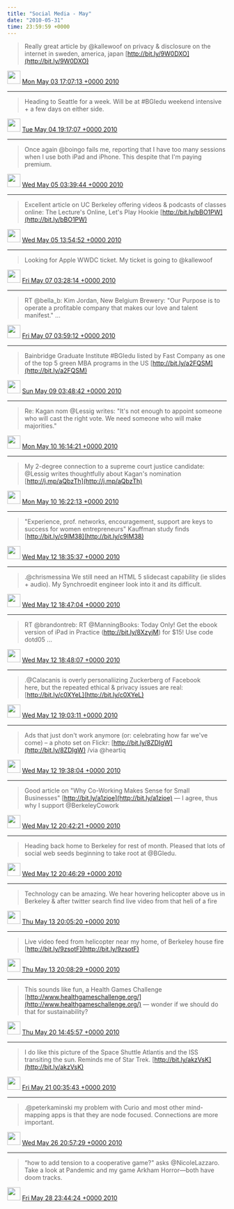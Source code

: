 ```yaml
---    
title: "Social Media - May"
date: "2010-05-31"
time: 23:59:59 +0000
---
```


> Really great article by @kallewoof on privacy & disclosure on the internet in sweden, america, japan [http://bit.ly/9W0DXO](http://bit.ly/9W0DXO)

<img src="{{ site.url }}{{ site.baseurl }}/assets/images/media/tweet.ico" width="30" /> [Mon May 03 17:07:13 +0000 2010](https://twitter.com/ChristopherA/status/13315735767)

----

> Heading to Seattle for a week. Will be at #BGIedu weekend intensive + a few days on either side.

<img src="{{ site.url }}{{ site.baseurl }}/assets/images/media/tweet.ico" width="30" /> [Tue May 04 19:17:07 +0000 2010](https://twitter.com/ChristopherA/status/13379736970)

----

> Once again @boingo fails me, reporting that I have too many sessions when I use both iPad and iPhone. This despite that I'm paying premium.

<img src="{{ site.url }}{{ site.baseurl }}/assets/images/media/tweet.ico" width="30" /> [Wed May 05 03:39:44 +0000 2010](https://twitter.com/ChristopherA/status/13403870854)

----

> Excellent article on UC Berkeley offering videos & podcasts of classes online: The Lecture's Online, Let's Play Hookie [http://bit.ly/bBO1PW](http://bit.ly/bBO1PW)

<img src="{{ site.url }}{{ site.baseurl }}/assets/images/media/tweet.ico" width="30" /> [Wed May 05 13:54:52 +0000 2010](https://twitter.com/ChristopherA/status/13427609116)

----

> Looking for Apple WWDC ticket. My ticket is going to @kallewoof

<img src="{{ site.url }}{{ site.baseurl }}/assets/images/media/tweet.ico" width="30" /> [Fri May 07 03:28:14 +0000 2010](https://twitter.com/ChristopherA/status/13526407602)

----

> RT @bella_b: Kim Jordan, New Belgium Brewery: "Our Purpose is to operate a profitable company that makes our love and talent manifest."  ...

<img src="{{ site.url }}{{ site.baseurl }}/assets/images/media/tweet.ico" width="30" /> [Fri May 07 03:59:12 +0000 2010](https://twitter.com/ChristopherA/status/13527859788)

----

> Bainbridge Graduate Institute #BGIedu listed by Fast Company as one of the top 5 green MBA programs in the US [http://bit.ly/a2FQSM](http://bit.ly/a2FQSM)

<img src="{{ site.url }}{{ site.baseurl }}/assets/images/media/tweet.ico" width="30" /> [Sun May 09 03:48:42 +0000 2010](https://twitter.com/ChristopherA/status/13646616169)

----

> Re: Kagan nom @Lessig writes: "It's not enough to appoint someone who will cast the right vote. We need someone who will make majorities."

<img src="{{ site.url }}{{ site.baseurl }}/assets/images/media/tweet.ico" width="30" /> [Mon May 10 16:14:21 +0000 2010](https://twitter.com/ChristopherA/status/13734402122)

----

> My 2-degree connection to a supreme court justice candidate: @Lessig writes thoughtfully about Kagan's nomination [http://j.mp/aQbzTh](http://j.mp/aQbzTh)

<img src="{{ site.url }}{{ site.baseurl }}/assets/images/media/tweet.ico" width="30" /> [Mon May 10 16:22:13 +0000 2010](https://twitter.com/ChristopherA/status/13734760260)

----

> "Experience, prof. networks, encouragement, support are keys to success for women entrepreneurs" Kauffman study finds [http://bit.ly/c9IM38](http://bit.ly/c9IM38)

<img src="{{ site.url }}{{ site.baseurl }}/assets/images/media/tweet.ico" width="30" /> [Wed May 12 18:35:37 +0000 2010](https://twitter.com/ChristopherA/status/13865426895)

----



> .@chrismessina We still need an HTML 5 slidecast capability (ie slides + audio). My Synchroedit engineer look into it and its difficult.

<img src="{{ site.url }}{{ site.baseurl }}/assets/images/media/tweet.ico" width="30" /> [Wed May 12 18:47:04 +0000 2010](https://twitter.com/ChristopherA/status/13865902056)

----

> RT @brandontreb: RT @ManningBooks: Today Only! Get the ebook version of iPad in Practice (http://bit.ly/8XzyjM) for $15! Use code dotd05 ...

<img src="{{ site.url }}{{ site.baseurl }}/assets/images/media/tweet.ico" width="30" /> [Wed May 12 18:48:07 +0000 2010](https://twitter.com/ChristopherA/status/13865944016)

----

> .@Calacanis is overly personaliizing Zuckerberg of Facebook  
> here, but the repeated ethical & privacy issues are real: [http://bit.ly/c0XYeL](http://bit.ly/c0XYeL)

<img src="{{ site.url }}{{ site.baseurl }}/assets/images/media/tweet.ico" width="30" /> [Wed May 12 19:03:11 +0000 2010](https://twitter.com/ChristopherA/status/13866577792)

----

> Ads that just don't work anymore (or: celebrating how far we've come) – a photo set on Flickr: [http://bit.ly/8ZDIgW](http://bit.ly/8ZDIgW) /via @heartiq

<img src="{{ site.url }}{{ site.baseurl }}/assets/images/media/tweet.ico" width="30" /> [Wed May 12 19:38:04 +0000 2010](https://twitter.com/ChristopherA/status/13868067299)

----

> Good article on "Why Co-Working Makes Sense for Small Businesses" [http://bit.ly/a1zioe](http://bit.ly/a1zioe) — I agree, thus why I support @BerkeleyCowork

<img src="{{ site.url }}{{ site.baseurl }}/assets/images/media/tweet.ico" width="30" /> [Wed May 12 20:42:21 +0000 2010](https://twitter.com/ChristopherA/status/13870838477)

----

> Heading back home to Berkeley for rest of month. Pleased that lots of social web seeds beginning to take root at @BGIedu.

<img src="{{ site.url }}{{ site.baseurl }}/assets/images/media/tweet.ico" width="30" /> [Wed May 12 20:46:29 +0000 2010](https://twitter.com/ChristopherA/status/13871022137)

----

> Technology can be amazing. We hear hovering helicopter above us in Berkeley & after twitter search find live video from that heli of a fire

<img src="{{ site.url }}{{ site.baseurl }}/assets/images/media/tweet.ico" width="30" /> [Thu May 13 20:05:20 +0000 2010](https://twitter.com/ChristopherA/status/13931992421)

----

> Live video feed from helicopter near my home, of Berkeley house fire [http://bit.ly/9zsotF](http://bit.ly/9zsotF)

<img src="{{ site.url }}{{ site.baseurl }}/assets/images/media/tweet.ico" width="30" /> [Thu May 13 20:08:29 +0000 2010](https://twitter.com/ChristopherA/status/13932127246)

----

> This sounds like fun, a Health Games Challenge [http://www.healthgameschallenge.org/](http://www.healthgameschallenge.org/) — wonder if we should do that for sustainability?

<img src="{{ site.url }}{{ site.baseurl }}/assets/images/media/tweet.ico" width="30" /> [Thu May 20 14:45:57 +0000 2010](https://twitter.com/ChristopherA/status/14365643720)

----

> I do like this picture of the Space Shuttle Atlantis and the ISS transiting the sun. Reminds me of Star Trek. [http://bit.ly/akzVsK](http://bit.ly/akzVsK)

<img src="{{ site.url }}{{ site.baseurl }}/assets/images/media/tweet.ico" width="30" /> [Fri May 21 00:35:43 +0000 2010](https://twitter.com/ChristopherA/status/14394314775)

----

> .@peterkaminski my problem with Curio and most other mind-mapping apps is that they are node focused. Connections are more important.

<img src="{{ site.url }}{{ site.baseurl }}/assets/images/media/tweet.ico" width="30" /> [Wed May 26 20:57:29 +0000 2010](https://twitter.com/ChristopherA/status/14787836081)

----

> “how to add tension to a cooperative game?" asks @NicoleLazzaro. Take a look at Pandemic and my game Arkham Horror—both have doom tracks.

<img src="{{ site.url }}{{ site.baseurl }}/assets/images/media/tweet.ico" width="30" /> [Fri May 28 23:44:24 +0000 2010](https://twitter.com/ChristopherA/status/14939767694)